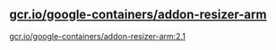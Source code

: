 
[gcr.io/google-containers/addon-resizer-arm](https://hub.docker.com/r/anjia0532/google-containers.addon-resizer-arm/tags/)
-----


[gcr.io/google-containers/addon-resizer-arm:2.1](https://hub.docker.com/r/anjia0532/google-containers.addon-resizer-arm/tags/)


